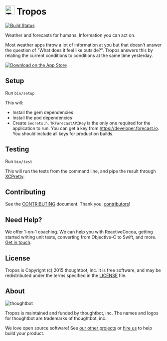 <img height="30" width="30" src="http://troposweather.com/assets/images/icon-491180cb.png" alt="Tropos Logo"> Tropos
===============
[![Build Status](https://travis-ci.org/thoughtbot/Tropos.svg?branch=master)](https://travis-ci.org/thoughtbot/Tropos)

Weather and forecasts for humans.
Information you can act on.

Most weather apps throw a lot of information at you
but that doesn't answer the question of "What does it feel like outside?".
Tropos answers this by relating the current conditions
to conditions at the same time yesterday.

[![Download on the App Store](http://troposweather.com/assets/images/app-store-badge-5eb1a238.svg)](https://itunes.apple.com/us/app/tropos-weather-forecasts-for/id955209376?mt=8)

Setup
-----

Run `bin/setup`

This will:

- Install the gem dependencies
- Install the pod dependencies
- Create `Secrets.h`. `TRForecastAPIKey` is the only one required for the
  application to run. You can get a key from https://developer.forecast.io. You
  should include all keys for production builds.

Testing
-----

Run `bin/test`

This will run the tests from the command line, and pipe the result through
[XCPretty][].

Contributing
------------

See the [CONTRIBUTING] document.
Thank you, [contributors]!

[CONTRIBUTING]: CONTRIBUTING.md
[contributors]: https://github.com/thoughtbot/Tropos/graphs/contributors

Need Help?
----------

We offer 1-on-1 coaching.
We can help you with ReactiveCocoa,
getting started writing unit tests,
converting from Objective-C to Swift,
and more.  [Get in touch].

[Get in touch]: http://coaching.thoughtbot.com/ios/?utm_source=github

License
-------

Tropos is Copyright (c) 2015 thoughtbot, inc. It is free software,
and may be redistributed under the terms specified in the [LICENSE] file.

[LICENSE]: /LICENSE

About
-----

![thoughtbot](https://thoughtbot.com/logo.png)

Tropos is maintained and funded by thoughtbot, inc.
The names and logos for thoughtbot are trademarks of thoughtbot, inc.

We love open source software!
See [our other projects][community]
or [hire us][hire] to help build your product.

[community]: https://thoughtbot.com/community?utm_source=github
[hire]: https://thoughtbot.com/hire-us?utm_source=github
[XCPretty]: https://github.com/supermarin/xcpretty
